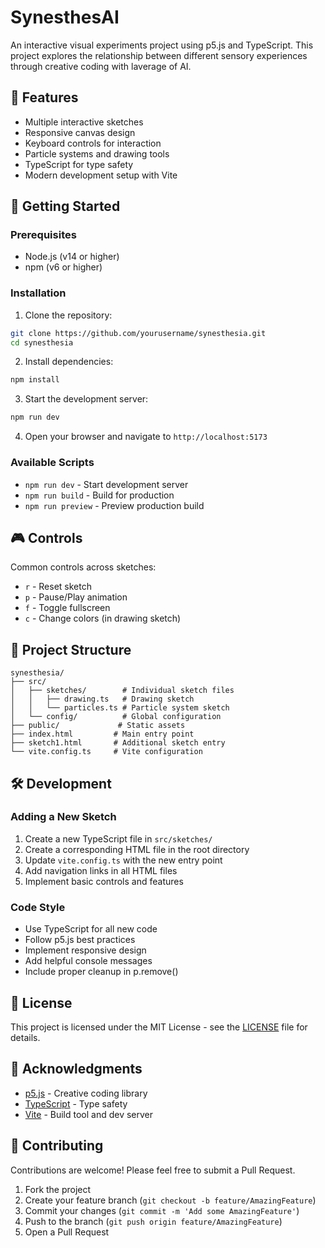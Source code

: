 # SynesthesAI

An interactive visual experiments project using p5.js and TypeScript. This project explores the relationship between different sensory experiences through creative coding with laverage of AI.

## 🎨 Features

- Multiple interactive sketches
- Responsive canvas design
- Keyboard controls for interaction
- Particle systems and drawing tools
- TypeScript for type safety
- Modern development setup with Vite

## 🚀 Getting Started

### Prerequisites

- Node.js (v14 or higher)
- npm (v6 or higher)

### Installation

1. Clone the repository:
```bash
git clone https://github.com/yourusername/synesthesia.git
cd synesthesia
```

2. Install dependencies:
```bash
npm install
```

3. Start the development server:
```bash
npm run dev
```

4. Open your browser and navigate to `http://localhost:5173`

### Available Scripts

- `npm run dev` - Start development server
- `npm run build` - Build for production
- `npm run preview` - Preview production build

## 🎮 Controls

Common controls across sketches:
- `r` - Reset sketch
- `p` - Pause/Play animation
- `f` - Toggle fullscreen
- `c` - Change colors (in drawing sketch)

## 📁 Project Structure

```
synesthesia/
├── src/
│   ├── sketches/        # Individual sketch files
│   │   ├── drawing.ts   # Drawing sketch
│   │   └── particles.ts # Particle system sketch
│   └── config/          # Global configuration
├── public/             # Static assets
├── index.html         # Main entry point
├── sketch1.html       # Additional sketch entry
└── vite.config.ts     # Vite configuration
```

## 🛠️ Development

### Adding a New Sketch

1. Create a new TypeScript file in `src/sketches/`
2. Create a corresponding HTML file in the root directory
3. Update `vite.config.ts` with the new entry point
4. Add navigation links in all HTML files
5. Implement basic controls and features

### Code Style

- Use TypeScript for all new code
- Follow p5.js best practices
- Implement responsive design
- Add helpful console messages
- Include proper cleanup in p.remove()

## 📝 License

This project is licensed under the MIT License - see the [LICENSE](LICENSE) file for details.

## 🙏 Acknowledgments

- [p5.js](https://p5js.org/) - Creative coding library
- [TypeScript](https://www.typescriptlang.org/) - Type safety
- [Vite](https://vitejs.dev/) - Build tool and dev server

## 🤝 Contributing

Contributions are welcome! Please feel free to submit a Pull Request.

1. Fork the project
2. Create your feature branch (`git checkout -b feature/AmazingFeature`)
3. Commit your changes (`git commit -m 'Add some AmazingFeature'`)
4. Push to the branch (`git push origin feature/AmazingFeature`)
5. Open a Pull Request 